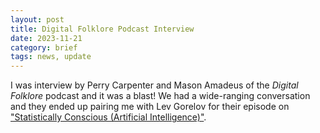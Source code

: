 ```yaml
---
layout: post
title: Digital Folklore Podcast Interview
date: 2023-11-21
category: brief
tags: news, update
--- 
```


I was interview by Perry Carpenter and Mason Amadeus of the *Digital Folklore* podcast and it was a blast! We had a wide-ranging conversation and they ended up pairing me with Lev Gorelov for their episode on ["Statistically Conscious (Artificial Intelligence)"](https://digitalfolklore.fm/episodes/s2e6).
